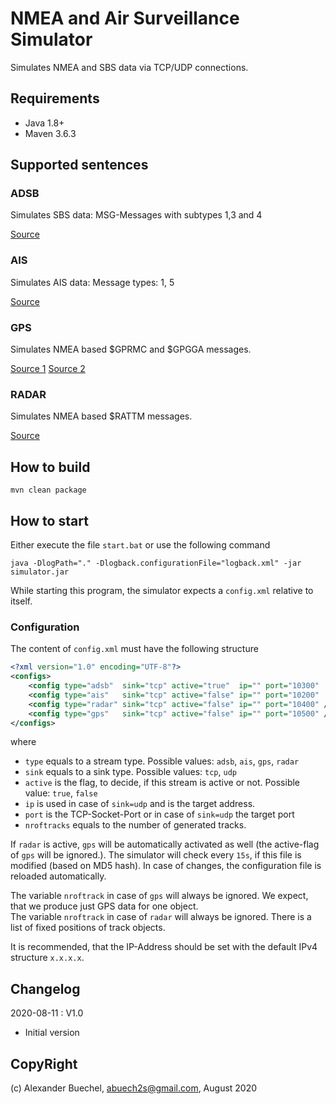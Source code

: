 # NMEA and Air Surveillance Simulator

Simulates NMEA and SBS data via TCP/UDP connections.

## Requirements

 - Java 1.8+
 - Maven 3.6.3

## Supported sentences

### ADSB

Simulates SBS data: MSG-Messages with subtypes 1,3 and 4

[Source](http://woodair.net/sbs/Article/Barebones42_Socket_Data.htm)

### AIS

Simulates AIS data: Message types: 1, 5

[Source](https://www.navcen.uscg.gov/?pageName=AISMessages)

### GPS

Simulates NMEA based $GPRMC and $GPGGA messages.

[Source 1](http://aprs.gids.nl/nmea/#rmc)
[Source 2](http://aprs.gids.nl/nmea/#gga)

### RADAR

Simulates NMEA based $RATTM messages.

[Source](http://www.nmea.de/nmea0183datensaetze.html#ttm)

## How to build

```shell
mvn clean package
```

## How to start

Either execute the file `start.bat` or use the following command

```shell
java -DlogPath="." -Dlogback.configurationFile="logback.xml" -jar simulator.jar
```

While starting this program, the simulator expects a `config.xml` relative to itself.

### Configuration

The content of `config.xml` must have the following structure 

```xml
<?xml version="1.0" encoding="UTF-8"?>
<configs>
	<config type="adsb"  sink="tcp" active="true"  ip="" port="10300"  nroftrack="1"/>
	<config type="ais"   sink="tcp" active="false" ip="" port="10200"  nroftrack="1"/>
	<config type="radar" sink="tcp" active="false" ip="" port="10400" />
	<config type="gps"   sink="tcp" active="false" ip="" port="10500" />
</configs>
```

where

 * `type` equals to a stream type. Possible values: `adsb`, `ais`, `gps`, `radar`
 * `sink` equals to a sink type. Possible values: `tcp`, `udp`
 * `active` is the flag, to decide, if this stream is active or not. Possible value: `true`, `false` 
 * `ip` is used in case of `sink=udp` and is the target address.
 * `port` is the TCP-Socket-Port or in case of `sink=udp` the target port
 * `nroftracks` equals to the number of generated tracks.

If `radar` is active, `gps` will be automatically activated as well (the active-flag of `gps` will be ignored.).
The simulator will check every `15s`, if this file is modified (based on MD5 hash). In case of changes, the configuration file is reloaded automatically.<br/>

The variable `nroftrack` in case of `gps` will always be ignored. We expect, that we produce just GPS data for one object.<br/>
The variable `nroftrack` in case of `radar` will always be ignored. There is a list of fixed positions of track objects.

It is recommended, that the IP-Address should be set with the default IPv4 structure `x.x.x.x`.

## Changelog

2020-08-11 : V1.0
 - Initial version

## CopyRight

(c) Alexander Buechel, abuech2s@gmail.com, August 2020